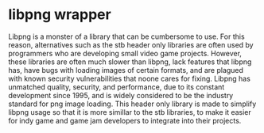 # libpng wrapper

Libpng is a monster of a library that can be cumbersome to use. For this reason, alternatives such as the stb header only libraries are often used by programmers who are developing small video game projects. However, these libraries are often much slower than libpng, lack features that libpng has, have bugs with loading images of certain formats, and are plagued with known security vulnerabilities that noone cares for fixing. Libpng has unmatched quality, security, and performance, due to its constant development since 1995, and is widely considered to be the industry standard for png image loading. This header only library is made to simplify libpng usage so that it is more simillar to the stb libraries, to make it easier for indy game and game jam developers to integrate into their projects.